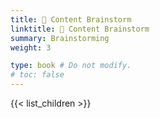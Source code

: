 ```yaml
---
title: 🧠 Content Brainstorm 
linktitle: 🧠 Content Brainstorm
summary: Brainstorming
weight: 3

type: book # Do not modify.
# toc: false
---
```


{{< list_children >}}
